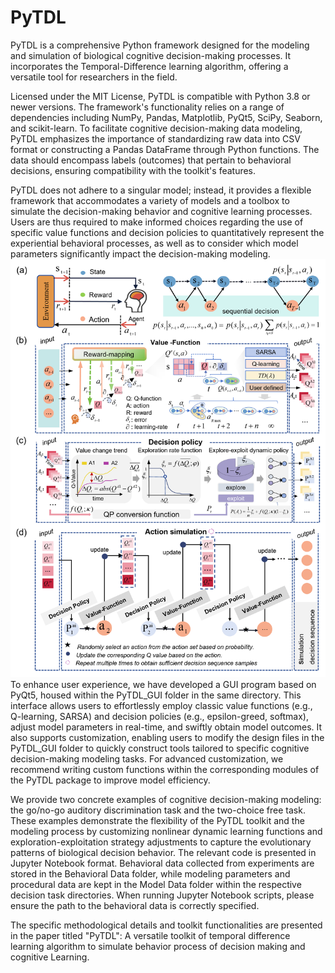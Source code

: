 # PyTDL
PyTDL is a comprehensive Python framework designed for the modeling and simulation of biological cognitive decision-making processes. It incorporates the Temporal-Difference learning algorithm, offering a versatile tool for researchers in the field.

Licensed under the MIT License, PyTDL is compatible with Python 3.8 or newer versions. The framework's functionality relies on a range of dependencies including NumPy, Pandas, Matplotlib, PyQt5, SciPy, Seaborn, and scikit-learn. To facilitate cognitive decision-making data modeling, PyTDL emphasizes the importance of standardizing raw data into CSV format or constructing a Pandas DataFrame through Python functions. The data should encompass labels (outcomes) that pertain to behavioral decisions, ensuring compatibility with the toolkit's features.

PyTDL does not adhere to a singular model; instead, it provides a flexible framework that accommodates a variety of models and a toolbox to simulate the decision-making behavior and cognitive learning processes. Users are thus required to make informed choices regarding the use of specific value functions and decision policies to quantitatively represent the experiential behavioral processes, as well as to consider which model parameters significantly impact the decision-making modeling.
![Overview of key functional modules of PyTDL](picture/model.png)
To enhance user experience, we have developed a GUI program based on PyQt5, housed within the PyTDL_GUI folder in the same directory. This interface allows users to effortlessly employ classic value functions (e.g., Q-learning, SARSA) and decision policies (e.g., epsilon-greed, softmax), adjust model parameters in real-time, and swiftly obtain model outcomes. It also supports customization, enabling users to modify the design files in the PyTDL_GUI folder to quickly construct tools tailored to specific cognitive decision-making modeling tasks. For advanced customization, we recommend writing custom functions within the corresponding modules of the PyTDL package to improve model efficiency.

We provide two concrete examples of cognitive decision-making modeling: the go/no-go auditory discrimination task and the two-choice free task. These examples demonstrate the flexibility of the PyTDL toolkit and the modeling process by customizing nonlinear dynamic learning functions and exploration-exploitation strategy adjustments to capture the evolutionary patterns of biological decision behavior. The relevant code is presented in Jupyter Notebook format. Behavioral data collected from experiments are stored in the Behavioral Data folder, while modeling parameters and procedural data are kept in the Model Data folder within the respective decision task directories. When running Jupyter Notebook scripts, please ensure the path to the behavioral data is correctly specified.

The specific methodological details and toolkit functionalities are presented in the paper titled "PyTDL": A versatile toolkit of temporal difference learning algorithm to simulate behavior process of decision making and cognitive Learning.
